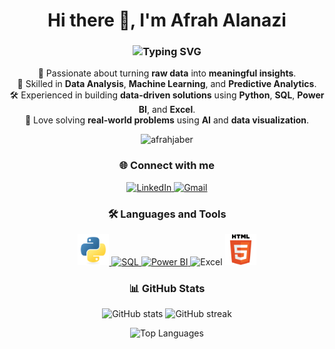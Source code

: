<h1 align="center">Hi there 👋, I'm Afrah Alanazi</h1>

<!-- Typing Animation (Fixed) -->
<h3 align="center">
  <img src="https://readme-typing-svg.herokuapp.com?font=Fira+Code&size=24&pause=1000&color=1B9AAA&center=true&vCenter=true&width=500&lines=📊+Data+Analyst;🤖+AI+Enthusiast;📈+Data+Scientist;💡+Turning+Data+into+Insights" alt="Typing SVG" />
</h3>

<!-- About Me -->
<p align="center">
  🌟 Passionate about turning <b>raw data</b> into <b>meaningful insights</b>. <br>
  🧠 Skilled in <b>Data Analysis</b>, <b>Machine Learning</b>, and <b>Predictive Analytics</b>. <br>
  🛠️ Experienced in building <b>data-driven solutions</b> using <b>Python</b>, <b>SQL</b>, <b>Power BI</b>, and <b>Excel</b>. <br>
  🚀 Love solving <b>real-world problems</b> using <b>AI</b> and <b>data visualization</b>.
</p>

<!-- Profile Views -->
<p align="center">
  <img src="https://komarev.com/ghpvc/?username=afrahjaber&label=Profile%20views&color=1B9AAA&style=flat" alt="afrahjaber" />
</p>

<!-- Social Links -->
<h3 align="center">🌐 Connect with me</h3>
<p align="center">
  <a href="http://linkedin.com/in/afrah-alanazi-b37208271" target="_blank">
    <img src="https://img.shields.io/badge/LinkedIn-0077B5?style=for-the-badge&logo=linkedin&logoColor=white" alt="LinkedIn" />
  </a>
  <a href="mailto:afrahjaber0@gmail.com" target="_blank">
    <img src="https://img.shields.io/badge/Gmail-D14836?style=for-the-badge&logo=gmail&logoColor=white" alt="Gmail" />
  </a>
</p>

<!-- Languages and Tools -->
<h3 align="center">🛠️ Languages and Tools</h3>
<p align="center"> 
  <!-- Python -->
  <a href="https://www.python.org" target="_blank" rel="noreferrer"> 
    <img src="https://raw.githubusercontent.com/devicons/devicon/master/icons/python/python-original.svg" alt="Python" width="50" height="50"/> 
  </a>

  <!-- SQL Server -->
  <a href="https://www.microsoft.com/en-us/sql-server" target="_blank" rel="noreferrer"> 
    <img src="https://www.svgrepo.com/show/303229/microsoft-sql-server-logo.svg" alt="SQL" width="50" height="50"/> 
  </a>

  <!-- Power BI -->
  <a href="https://powerbi.microsoft.com/" target="_blank" rel="noreferrer">
    <img src="https://upload.wikimedia.org/wikipedia/commons/c/cf/New_Power_BI_Logo.svg" alt="Power BI" width="50" height="50"/>
  </a>

  <!-- Excel -->
  <img src="https://img.shields.io/badge/Excel-217346?style=for-the-badge&logo=microsoftexcel&logoColor=white" alt="Excel" />

  <!-- HTML -->
  <a href="https://www.w3.org/html/" target="_blank" rel="noreferrer"> 
    <img src="https://raw.githubusercontent.com/devicons/devicon/master/icons/html5/html5-original-wordmark.svg" alt="HTML5" width="50" height="50"/> 
  </a>
</p>

<!-- GitHub Stats -->
<h3 align="center">📊 GitHub Stats</h3>
<p align="center">
  <img src="https://github-readme-stats.vercel.app/api?username=afrahjaber&show_icons=true&theme=tokyonight" alt="GitHub stats" width="48%" />
  <img src="https://github-readme-streak-stats.herokuapp.com/?user=afrahjaber&theme=tokyonight" alt="GitHub streak" width="48%" />
</p>

<!-- Top Languages -->
<p align="center">
  <img src="https://github-readme-stats.vercel.app/api/top-langs/?username=afrahjaber&layout=compact&theme=tokyonight" alt="Top Languages" width="50%" />
</p>
